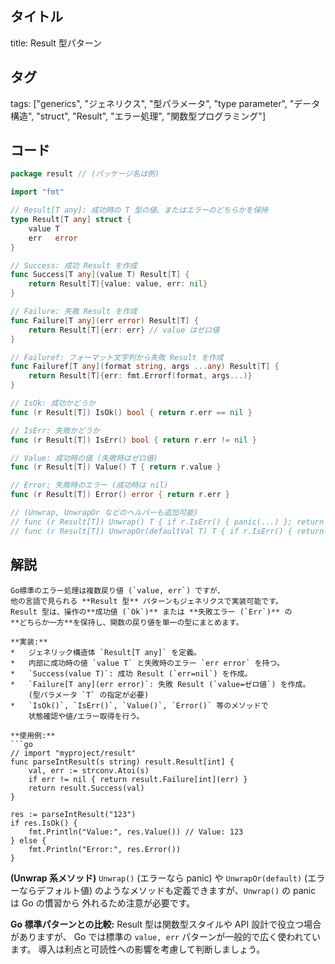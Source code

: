 ## タイトル
title: Result 型パターン

## タグ
tags: ["generics", "ジェネリクス", "型パラメータ", "type parameter", "データ構造", "struct", "Result", "エラー処理", "関数型プログラミング"]

## コード
```go
package result // (パッケージ名は例)

import "fmt"

// Result[T any]: 成功時の T 型の値、またはエラーのどちらかを保持
type Result[T any] struct {
	value T
	err   error
}

// Success: 成功 Result を作成
func Success[T any](value T) Result[T] {
	return Result[T]{value: value, err: nil}
}

// Failure: 失敗 Result を作成
func Failure[T any](err error) Result[T] {
	return Result[T]{err: err} // value はゼロ値
}

// Failuref: フォーマット文字列から失敗 Result を作成
func Failuref[T any](format string, args ...any) Result[T] {
	return Result[T]{err: fmt.Errorf(format, args...)}
}

// IsOk: 成功かどうか
func (r Result[T]) IsOk() bool { return r.err == nil }

// IsErr: 失敗かどうか
func (r Result[T]) IsErr() bool { return r.err != nil }

// Value: 成功時の値 (失敗時はゼロ値)
func (r Result[T]) Value() T { return r.value }

// Error: 失敗時のエラー (成功時は nil)
func (r Result[T]) Error() error { return r.err }

// (Unwrap, UnwrapOr などのヘルパーも追加可能)
// func (r Result[T]) Unwrap() T { if r.IsErr() { panic(...) }; return r.value }
// func (r Result[T]) UnwrapOr(defaultVal T) T { if r.IsErr() { return defaultVal }; return r.value }

```

## 解説
```text
Go標準のエラー処理は複数戻り値 (`value, err`) ですが、
他の言語で見られる **Result 型** パターンもジェネリクスで実装可能です。
Result 型は、操作の**成功値 (`Ok`)** または **失敗エラー (`Err`)** の
**どちらか一方**を保持し、関数の戻り値を単一の型にまとめます。

**実装:**
*   ジェネリック構造体 `Result[T any]` を定義。
*   内部に成功時の値 `value T` と失敗時のエラー `err error` を持つ。
*   `Success(value T)`: 成功 Result (`err=nil`) を作成。
*   `Failure[T any](err error)`: 失敗 Result (`value=ゼロ値`) を作成。
    (型パラメータ `T` の指定が必要)
*   `IsOk()`, `IsErr()`, `Value()`, `Error()` 等のメソッドで
    状態確認や値/エラー取得を行う。

**使用例:**
```go
// import "myproject/result"
func parseIntResult(s string) result.Result[int] {
    val, err := strconv.Atoi(s)
    if err != nil { return result.Failure[int](err) }
    return result.Success(val)
}

res := parseIntResult("123")
if res.IsOk() {
    fmt.Println("Value:", res.Value()) // Value: 123
} else {
    fmt.Println("Error:", res.Error())
}
```

**(Unwrap 系メソッド)**
`Unwrap()` (エラーなら panic) や `UnwrapOr(default)` (エラーならデフォルト値)
のようなメソッドも定義できますが、`Unwrap()` の panic は Go の慣習から
外れるため注意が必要です。

**Go 標準パターンとの比較:**
Result 型は関数型スタイルや API 設計で役立つ場合がありますが、
Go では標準の `value, err` パターンが一般的で広く使われています。
導入は利点と可読性への影響を考慮して判断しましょう。